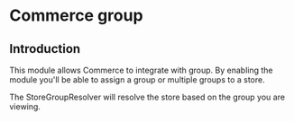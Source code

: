 Commerce group
==============

## Introduction

This module allows Commerce to integrate with group. By enabling the module you'll be able to assign a group or multiple groups to a store.

The StoreGroupResolver will resolve the store based on the group you are viewing.
